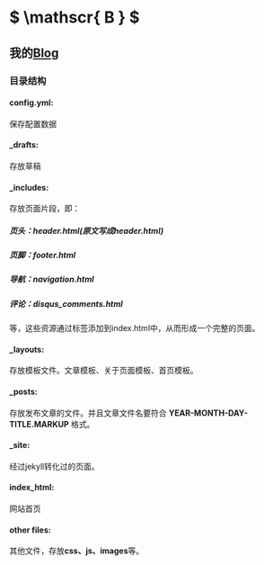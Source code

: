 


# $ \mathscr{ B } $


## 我的[Blog](https://ian-jhon.github.io)

### 目录结构
#### config.yml:
保存配置数据
#### _drafts:
存放草稿
#### _includes:
存放页面片段，即：
##### 页头：header.html(原文写成header.html)
##### 页脚：footer.html
##### 导航：navigation.html
##### 评论：disqus_comments.html
等，这些资源通过标签添加到index.html中，从而形成一个完整的页面。

#### _layouts:
存放模板文件。文章模板、关于页面模板、首页模板。
#### _posts:
存放发布文章的文件。并且文章文件名要符合 **YEAR-MONTH-DAY-TITLE.MARKUP** 格式。
#### _site:
经过jekyll转化过的页面。
#### index_html:
网站首页
#### other files:
其他文件，存放**css、js、images**等。
